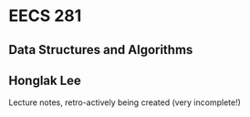 # EECS 281
## Data Structures and Algorithms
## Honglak Lee

Lecture notes, retro-actively being created (very incomplete!)